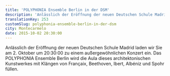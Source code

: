 ```yaml
---
title: 'POLYPHONIA Ensemble Berlin in der DSM'
description: 'Anlässlich der Eröffnung der neuen Deutschen Schule Madrid laden wir Sie am 2. Oktober um 20:30:00 zu einem außergewöhnlichen Konzert ein. Das POLYPHONIA Ensemble Berlin wird die Aula dieses architektonischen Kunstwerkes mit Klängen von Françaix, Beethoven, Ibert, Albéniz und Spohr füllen.'
translationKey: 253
customSlug: polyphonia-ensemble-berlin-in-der-dsm
city: Montecarmelo
date: 2015-10-02 20:30:00
---
```


Anlässlich der Eröffnung der neuen Deutschen Schule Madrid laden wir Sie am 2. Oktober um 20:30:00 zu einem außergewöhnlichen Konzert ein. Das POLYPHONIA Ensemble Berlin wird die Aula dieses architektonischen Kunstwerkes mit Klängen von Françaix, Beethoven, Ibert, Albéniz und Spohr füllen.
